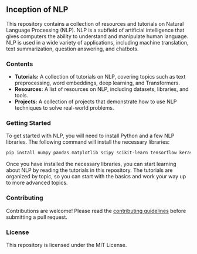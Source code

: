 ## Inception of NLP

This repository contains a collection of resources and tutorials on Natural Language Processing (NLP). NLP is a subfield of artificial intelligence that gives computers the ability to understand and manipulate human language. NLP is used in a wide variety of applications, including machine translation, text summarization, question answering, and chatbots.

### Contents

- **Tutorials:** A collection of tutorials on NLP, covering topics such as text preprocessing, word embeddings, deep learning, and Transformers.
- **Resources:** A list of resources on NLP, including datasets, libraries, and tools.
- **Projects:** A collection of projects that demonstrate how to use NLP techniques to solve real-world problems.

### Getting Started

To get started with NLP, you will need to install Python and a few NLP libraries. The following command will install the necessary libraries:

```bash
pip install numpy pandas matplotlib scipy scikit-learn tensorflow keras transformers
```

Once you have installed the necessary libraries, you can start learning about NLP by reading the tutorials in this repository. The tutorials are organized by topic, so you can start with the basics and work your way up to more advanced topics.

### Contributing

Contributions are welcome! Please read the [contributing guidelines](CONTRIBUTING.md) before submitting a pull request.

### License

This repository is licensed under the MIT License.
